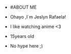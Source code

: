 - #ABOUT ME

-  Ohayo ,I´m Jeslyn Rafaela!
-  I like watching anime <3
-  15years old
-  No hype here ;)
